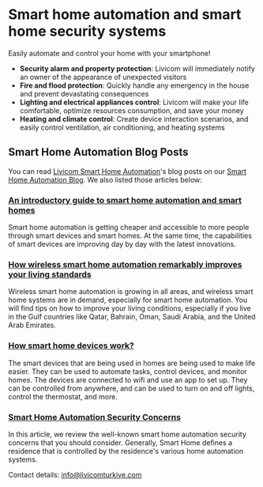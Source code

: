 # Smart home automation and smart home security systems
Easily automate and control your home with your smartphone!

- __Security alarm and property protection__: Livicom will immediately notify an owner of the appearance of unexpected visitors
- __Fire and flood protection__: Quickly handle any emergency in the house and prevent devastating consequences
- __Lighting and electrical appliances control__: Livicom will make your life comfortable, optimize resources consumption, and save your money
- __Heating and climate control__: Create device interaction scenarios, and easily control ventilation, air conditioning, and heating systems

## Smart Home Automation Blog Posts
You can read [Livicom Smart Home Automation](https://livicom.net/)'s blog posts on our [Smart Home Automation Blog](https://livicom.net/smart-blog/). We also listed those articles below:

### [An introductory guide to smart home automation and smart homes](https://livicom.net/smart-home-automation/)
Smart home automation is getting cheaper and accessible to more people through smart devices and smart homes. At the same time, the capabilities of smart devices are improving day by day with the latest innovations.


### [How wireless smart home automation remarkably improves your living standards](https://livicom.net/smart-home-automation/wireless-smart-home-automation/)
Wireless smart home automation is growing in all areas, and wireless smart home systems are in demand, especially for smart home automation. You will find tips on how to improve your living conditions, especially if you live in the Gulf countries like Qatar, Bahrain, Oman, Saudi Arabia, and the United Arab Emirates.

### [How smart home devices work?](https://livicom.net/smart-home-automation/how-smart-home-devices-work/)
The smart devices that are being used in homes are being used to make life easier. They can be used to automate tasks, control devices, and monitor homes. The devices are connected to wifi and use an app to set up. They can be controlled from anywhere, and can be used to turn on and off lights, control the thermostat, and more.

### [Smart Home Automation Security Concerns](https://livicom.net/smart-home-automation/security-concerns/)
In this article, we review the well-known smart home automation security concerns that you should consider. Generally, Smart Home defines a residence that is controlled by the residence's various home automation systems.


Contact details: info@livicomturkiye.com
